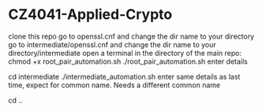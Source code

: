 # CZ4041-Applied-Crypto

clone this repo
go to openssl.cnf and change the dir name to your directory
go to intermediate/openssl.cnf and change the dir name to your directory/intermediate
open a terminal in the directory of the main repo:
chmod +x root_pair_automation.sh
./root_pair_automation.sh
enter details 

cd intermediate
./intermediate_automation.sh
enter same details as last time, expect for common name. Needs a different common name

cd ..
